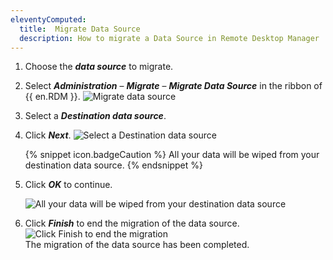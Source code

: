 ```yaml
---
eleventyComputed:
  title:  Migrate Data Source
  description: How to migrate a Data Source in Remote Desktop Manager
---
```


1. Choose the ***data source*** to migrate.
1. Select ***Administration*** – ***Migrate*** – ***Migrate Data Source*** in the ribbon of {{ en.RDM }}.
![Migrate data source](https://webdevolutions.blob.core.windows.net/docs/en/rdm/windows/RDMWin6181_2023_3.png) 
1. Select a ***Destination data source***.
1. Click ***Next***.
![Select a Destination data source](https://webdevolutions.blob.core.windows.net/docs/en/rdm/windows/RDMWin6182_2023_3.png) 

   {% snippet icon.badgeCaution %}
   All your data will be wiped from your destination data source.
   {% endsnippet %}   

1. Click ***OK*** to continue.

   ![All your data will be wiped from your destination data source](https://webdevolutions.blob.core.windows.net/docs/en/rdm/windows/RDMWin6185_2023_3.png)   
1. Click ***Finish*** to end the migration of the data source.
![Click Finish to end the migration](https://webdevolutions.blob.core.windows.net/docs/en/rdm/windows/RDMWin6186_2023_3.png)   
The migration of the data source has been completed.